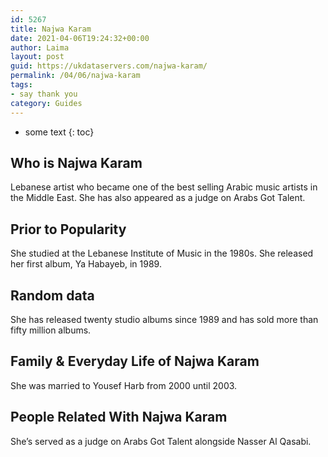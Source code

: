 ```yaml
---
id: 5267
title: Najwa Karam
date: 2021-04-06T19:24:32+00:00
author: Laima
layout: post
guid: https://ukdataservers.com/najwa-karam/
permalink: /04/06/najwa-karam
tags:
- say thank you
category: Guides
---
```


* some text
{: toc}


## Who is Najwa Karam
                  
                  
                  
Lebanese artist who became one of the best selling Arabic music artists in the Middle East. She has also appeared as a judge on Arabs Got Talent.
                  
              
            
              
            
                
                
                
## Prior to Popularity
                  
                  
                  
She studied at the Lebanese Institute of Music in the 1980s. She released her first album, Ya Habayeb, in 1989.
                  
              
            
              
            
                
                
                
## Random data
                  
                  
                  
She has released twenty studio albums since 1989 and has sold more than fifty million albums.
                  
              
            
              
            
                
                
                
## Family & Everyday Life of Najwa Karam
                  
                  
                  
She was married to Yousef Harb from 2000 until 2003.
                  
              
            
              
            
                
                
                
## People Related With Najwa Karam
                  
                  
                  
She&#8217;s served as a judge on Arabs Got Talent alongside Nasser Al Qasabi.
                  
              
            
              
            
                
              
            
              
              
            
            
              
            
          
          
          